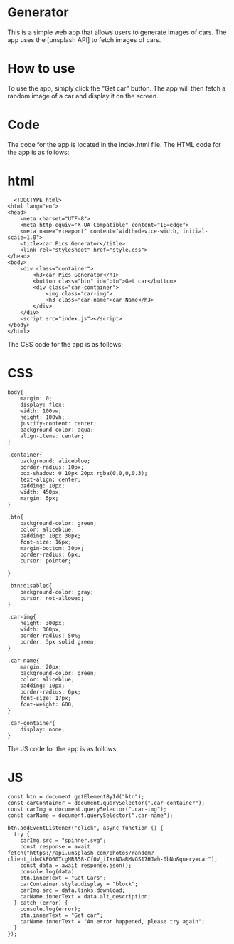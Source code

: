 # Generator
This is a simple web app that allows users to generate images of cars. The app uses the [unsplash API] to fetch images of cars.

# How to use
To use the app, simply click the "Get car" button. The app will then fetch a random image of a car and display it on the screen.

# Code
The code for the app is located in the index.html file. The HTML code for the app is as follows:

# html
```
  <!DOCTYPE html>
<html lang="en">
<head>
    <meta charset="UTF-8">
    <meta http-equiv="X-UA-Compatible" content="IE=edge">
    <meta name="viewport" content="width=device-width, initial-scale=1.0">
    <title>car Pics Generator</title>
    <link rel="stylesheet" href="style.css">
</head>
<body>
    <div class="container">
        <h3>car Pics Generator</h1>
        <button class="btn" id="btn">Get car</button>
        <div class="car-container">
            <img class="car-img">
            <h3 class="car-name">car Name</h3>
        </div>
    </div>
    <script src="index.js"></script>
</body>
</html>
```
The CSS code for the app is as follows:

# CSS
```
body{
    margin: 0;
    display: flex;
    width: 100vw;
    height: 100vh;
    justify-content: center;
    background-color: aqua;
    align-items: center;
}

.container{
    background: aliceblue;
    border-radius: 10px;
    box-shadow: 0 10px 20px rgba(0,0,0,0.3);
    text-align: center;
    padding: 10px;
    width: 450px;
    margin: 5px;
}

.btn{
    background-color: green;
    color: aliceblue;
    padding: 10px 30px;
    font-size: 16px;
    margin-bottom: 30px;
    border-radius: 6px;
    cursor: pointer;

}

.btn:disabled{
    background-color: gray;
    cursor: not-allowed;
}

.car-img{
    height: 300px;
    width: 300px;
    border-radius: 50%;
    border: 3px solid green;
}

.car-name{
    margin: 20px;
    background-color: green;
    color: aliceblue;
    padding: 10px;
    border-radius: 6px;
    font-size: 17px;
    font-weight: 600;
}

.car-container{
    display: none;
}
```
The JS code for the app is as follows:

# JS
```
const btn = document.getElementById("btn");
const carContainer = document.querySelector(".car-container");
const carImg = document.querySelector(".car-img");
const carName = document.querySelector(".car-name");

btn.addEventListener("click", async function () {
  try {
    carImg.src = "spinner.svg";
    const response = await fetch("https://api.unsplash.com/photos/random?client_id=CkFO60TcgMR858-Cf0V_iIXrNGaRMVGS17HJwh-0bNo&query=car");
    const data = await response.json();
    console.log(data)
    btn.innerText = "Get Cars";
    carContainer.style.display = "block";
    carImg.src = data.links.download;
    carName.innerText = data.alt_description;
  } catch (error) {
    console.log(error);
    btn.innerText = "Get car";
    carName.innerText = "An error happened, please try again";
  }
});
```
